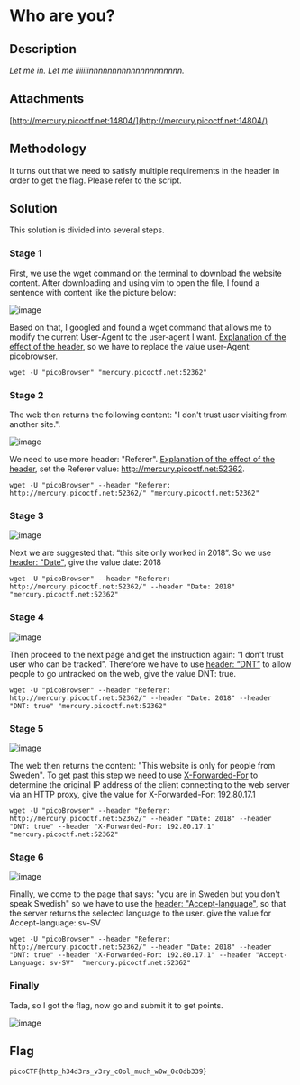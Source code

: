 # Who are you?
## Description
*Let me in. Let me iiiiiiinnnnnnnnnnnnnnnnnnnn.* 
## Attachments
[http://mercury.picoctf.net:14804/](http://mercury.picoctf.net:14804/)

## Methodology
It turns out that we need to satisfy multiple requirements in the header in order to get the flag. Please refer to the script.
## Solution
This solution is divided into several steps.

### Stage 1
First, we use the wget command on the terminal to download the website content. After downloading and using vim to open the file, I found a sentence with content like the     picture below:

![image](https://user-images.githubusercontent.com/54707979/134308149-7be2df14-d72e-49ec-8286-55c28e679d57.png)

Based on that, I googled and found a wget command that allows me to modify the current User-Agent to the user-agent I want. [Explanation of the effect of the header](https://developer.mozilla.org/en-US/docs/Web/HTTP/Headers/User-Agent), so we have to replace the value user-Agent: picobrowser. 
```
wget -U "picoBrowser" "mercury.picoctf.net:52362"
```
### Stage 2
The web then returns the following content: "I don't trust user visiting from another site.".

![image](https://user-images.githubusercontent.com/54707979/134312729-c194755c-82d2-4338-b9e6-c5e783dbac9e.png)

We need to use more header: "Referer". [Explanation of the effect of the header](https://developer.mozilla.org/en-US/docs/Web/HTTP/Headers/Referer), set the Referer value: http://mercury.picoctf.net:52362.
```
wget -U "picoBrowser" --header "Referer: http://mercury.picoctf.net:52362/" "mercury.picoctf.net:52362"
```
### Stage 3
![image](https://user-images.githubusercontent.com/54707979/134316059-bf6cdf63-2ac3-4c41-bb68-8213ef6fee9b.png)

Next we are suggested that: “this site only worked in 2018”. So we use [header: "Date"](https://developer.mozilla.org/en-US/docs/Web/HTTP/Headers/Date), give the value date: 2018

```
wget -U "picoBrowser" --header "Referer: http://mercury.picoctf.net:52362/" --header "Date: 2018"  "mercury.picoctf.net:52362"
```
### Stage 4
![image](https://user-images.githubusercontent.com/54707979/134316109-4013fe70-6e1d-40ba-a4fa-f89d6bdc837f.png)

Then proceed to the next page and get the instruction again: “I don't trust user who can be tracked”. Therefore we have to use [header: “DNT”](https://developer.mozilla.org/en-US/docs/Web/HTTP/Headers/DNT) to allow people to go untracked on the web, give the value DNT: true.

```
wget -U "picoBrowser" --header "Referer: http://mercury.picoctf.net:52362/" --header "Date: 2018" --header "DNT: true" "mercury.picoctf.net:52362"
```
### Stage 5
![image](https://user-images.githubusercontent.com/54707979/134318054-e746a52a-4818-4bd2-ac4a-faf38439e4ef.png) 

The web then returns the content: "This website is only for people from Sweden". To get past this step we need to use [X-Forwarded-For](https://developer.mozilla.org/en-US/docs/Web/HTTP/Headers/X-Forwarded-For) to determine the original IP address of the client connecting to the web server via an HTTP proxy, give the value for X-Forwarded-For: 192.80.17.1	
```
wget -U "picoBrowser" --header "Referer: http://mercury.picoctf.net:52362/" --header "Date: 2018" --header "DNT: true" --header "X-Forwarded-For: 192.80.17.1"  "mercury.picoctf.net:52362" 
```
### Stage 6
![image](https://user-images.githubusercontent.com/54707979/134320034-8f6a35ce-c767-4ea0-af2f-edb2316c1797.png)


Finally, we come to the page that says: "you are in Sweden but you don't speak Swedish" so we have to use the [header: "Accept-language"](https://developer.mozilla.org/en-US/docs/Web/HTTP/Headers/Accept-Language), so that the server returns the selected language to the user. give the value for Accept-language: sv-SV
```
wget -U "picoBrowser" --header "Referer: http://mercury.picoctf.net:52362/" --header "Date: 2018" --header "DNT: true" --header "X-Forwarded-For: 192.80.17.1" --header "Accept-Language: sv-SV"  "mercury.picoctf.net:52362" 
```
### Finally
Tada, so I got the flag, now go and submit it to get points.

![image](https://user-images.githubusercontent.com/54707979/134323164-a0183973-6f3e-4c60-8315-eb312c678c8f.png)

## Flag
    picoCTF{http_h34d3rs_v3ry_c0ol_much_w0w_0c0db339}



